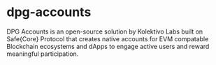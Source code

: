 # dpg-accounts
DPG Accounts is an open-source solution by Kolektivo Labs built on Safe{Core} Protocol that creates native accounts for EVM compatable Blockchain ecosystems and dApps to engage active users and reward meaningful participation.
